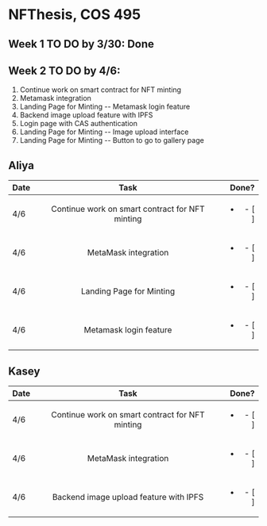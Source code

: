 # NFThesis, COS 495
 ## Week 1 TO DO by 3/30: Done


## Week 2 TO DO by 4/6:
1. Continue work on smart contract for NFT minting
2. Metamask integration
3. Landing Page for Minting -- Metamask login feature
4. Backend image upload feature with IPFS
5. Login page with CAS authentication
6. Landing Page for Minting -- Image upload interface
7. Landing Page for Minting -- Button to go to gallery page



## Aliya
| Date  | Task        | Done?    
| :---  | :---------: | -----: 
| 4/6   | Continue work on smart contract for NFT minting      | <ul><li>- [ ] </li></ul>
| 4/6   | MetaMask integration                                 | <ul><li>- [ ] </li></ul>
| 4/6   | Landing Page for Minting                             | <ul><li>- [ ] </li></ul>
| 4/6   | Metamask login feature                               | <ul><li>- [ ] </li></ul>


## Kasey
| Date  | Task        | Done?    
| :---  | :---------: | -----: 
| 4/6   | Continue work on smart contract for NFT minting      | <ul><li>- [ ] </li></ul>
| 4/6   | MetaMask integration                                 | <ul><li>- [ ] </li></ul>
| 4/6   | Backend image upload feature with IPFS               | <ul><li>- [ ] </li></ul>
